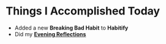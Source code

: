 # Things I Accomplished Today

- Added a new **Breaking Bad Habit** to **Habitify**
- Did my **[Evening Reflections](../../routines/evening-reflections.md)**
